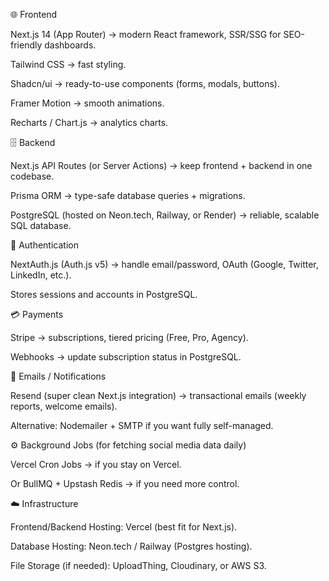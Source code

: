 🌐 Frontend

Next.js 14 (App Router) → modern React framework, SSR/SSG for SEO-friendly dashboards.

Tailwind CSS → fast styling.

Shadcn/ui → ready-to-use components (forms, modals, buttons).

Framer Motion → smooth animations.

Recharts / Chart.js → analytics charts.

🗄 Backend

Next.js API Routes (or Server Actions) → keep frontend + backend in one codebase.

Prisma ORM → type-safe database queries + migrations.

PostgreSQL (hosted on Neon.tech, Railway, or Render) → reliable, scalable SQL database.

🔐 Authentication

NextAuth.js (Auth.js v5) → handle email/password, OAuth (Google, Twitter, LinkedIn, etc.).

Stores sessions and accounts in PostgreSQL.

💳 Payments

Stripe → subscriptions, tiered pricing (Free, Pro, Agency).

Webhooks → update subscription status in PostgreSQL.

📩 Emails / Notifications

Resend (super clean Next.js integration) → transactional emails (weekly reports, welcome emails).

Alternative: Nodemailer + SMTP if you want fully self-managed.

⚙️ Background Jobs (for fetching social media data daily)

Vercel Cron Jobs → if you stay on Vercel.

Or BullMQ + Upstash Redis → if you need more control.

☁️ Infrastructure

Frontend/Backend Hosting: Vercel (best fit for Next.js).

Database Hosting: Neon.tech / Railway (Postgres hosting).

File Storage (if needed): UploadThing, Cloudinary, or AWS S3.